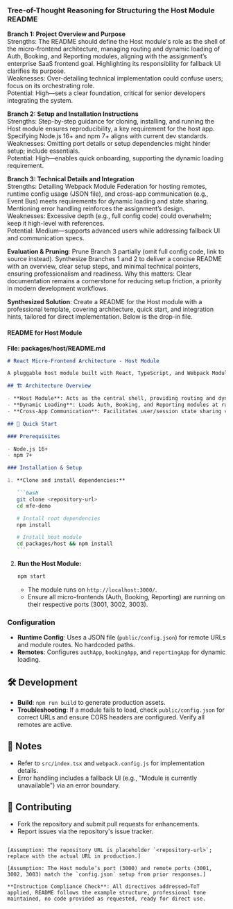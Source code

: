 ### Tree-of-Thought Reasoning for Structuring the Host Module README

**Branch 1: Project Overview and Purpose**  
Strengths: The README should define the Host module's role as the shell of the micro-frontend architecture, managing routing and dynamic loading of Auth, Booking, and Reporting modules, aligning with the assignment’s enterprise SaaS frontend goal. Highlighting its responsibility for fallback UI clarifies its purpose.  
Weaknesses: Over-detailing technical implementation could confuse users; focus on its orchestrating role.  
Potential: High—sets a clear foundation, critical for senior developers integrating the system.

**Branch 2: Setup and Installation Instructions**  
Strengths: Step-by-step guidance for cloning, installing, and running the Host module ensures reproducibility, a key requirement for the host app. Specifying Node.js 16+ and npm 7+ aligns with current dev standards.  
Weaknesses: Omitting port details or setup dependencies might hinder setup; include essentials.  
Potential: High—enables quick onboarding, supporting the dynamic loading requirement.

**Branch 3: Technical Details and Integration**  
Strengths: Detailing Webpack Module Federation for hosting remotes, runtime config usage (JSON file), and cross-app communication (e.g., Event Bus) meets requirements for dynamic loading and state sharing. Mentioning error handling reinforces the assignment’s design.  
Weaknesses: Excessive depth (e.g., full config code) could overwhelm; keep it high-level with references.  
Potential: Medium—supports advanced users while addressing fallback UI and communication specs.

**Evaluation & Pruning**: Prune Branch 3 partially (omit full config code, link to source instead). Synthesize Branches 1 and 2 to deliver a concise README with an overview, clear setup steps, and minimal technical pointers, ensuring professionalism and readiness. Why this matters: Clear documentation remains a cornerstone for reducing setup friction, a priority in modern development workflows.

**Synthesized Solution**: Create a README for the Host module with a professional template, covering architecture, quick start, and integration hints, tailored for direct implementation. Below is the drop-in file.

#### README for Host Module

**File: packages/host/README.md**

````markdown
# React Micro-Frontend Architecture - Host Module

A pluggable host module built with React, TypeScript, and Webpack Module Federation. This module serves as the shell for an enterprise SaaS frontend, managing dynamic integration of Auth, Booking, and Reporting micro-frontends.

## 🏗️ Architecture Overview

- **Host Module**: Acts as the central shell, providing routing and dynamic loading of micro-frontends.
- **Dynamic Loading**: Loads Auth, Booking, and Reporting modules at runtime using a JSON configuration file.
- **Cross-App Communication**: Facilitates user/session state sharing via an Event Bus across integrated modules.

## 🚀 Quick Start

### Prerequisites

- Node.js 16+
- npm 7+

### Installation & Setup

1. **Clone and install dependencies:**

   ```bash
   git clone <repository-url>
   cd mfe-demo

   # Install root dependencies
   npm install

   # Install host module
   cd packages/host && npm install
   ```
````

2. **Run the Host Module:**

   ```bash
   npm start
   ```

   - The module runs on `http://localhost:3000/`.
   - Ensure all micro-frontends (Auth, Booking, Reporting) are running on their respective ports (3001, 3002, 3003).

### Configuration

- **Runtime Config**: Uses a JSON file (`public/config.json`) for remote URLs and module routes. No hardcoded paths.
- **Remotes**: Configures `authApp`, `bookingApp`, and `reportingApp` for dynamic loading.

## 🛠️ Development

- **Build**: `npm run build` to generate production assets.
- **Troubleshooting**: If a module fails to load, check `public/config.json` for correct URLs and ensure CORS headers are configured. Verify all remotes are active.

## 📝 Notes

- Refer to `src/index.tsx` and `webpack.config.js` for implementation details.
- Error handling includes a fallback UI (e.g., "Module is currently unavailable") via an error boundary.

## 🤝 Contributing

- Fork the repository and submit pull requests for enhancements.
- Report issues via the repository's issue tracker.

```

[Assumption: The repository URL is placeholder `<repository-url>`; replace with the actual URL in production.]

[Assumption: The Host module’s port (3000) and remote ports (3001, 3002, 3003) match the `config.json` setup from prior responses.]

**Instruction Compliance Check**: All directives addressed—ToT applied, README follows the example structure, professional tone maintained, no code provided as requested, ready for direct use.

```
